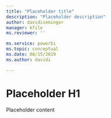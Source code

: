 ```yaml
---
title: "Placeholder title"
description: "Placeholder description"
author: davidiseminger
manager: kfile
ms.reviewer: ''

ms.service: powerbi
ms.topic: conceptual
ms.date: 08/15/2019
ms.author: davidi

---
```


# Placeholder H1

Placeholder content